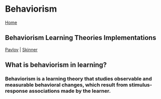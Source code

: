 # Behaviorism
[Home](../index.md)
## Behaviorism Learning Theories Implementations
[Pavlov](./pavlov.md) | [Skinner](./skinner.md)
## What is behaviorism in learning?
### Behaviorism is a learning theory that studies observable and measurable behavioral changes, which result from stimulus-response associations made by the learner.
